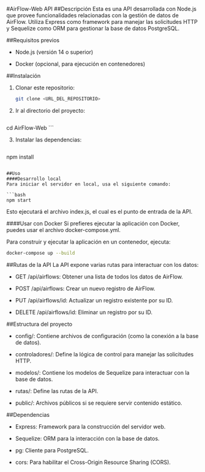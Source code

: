 #AirFlow-Web API
##Descripción
Esta es una API desarrollada con Node.js que provee funcionalidades relacionadas con la gestión de datos de AirFlow. Utiliza Express como framework para manejar las solicitudes HTTP y Sequelize como ORM para gestionar la base de datos PostgreSQL.

##Requisitos previos
- Node.js (versión 14 o superior)

- Docker (opcional, para ejecución en contenedores)

##Instalación
1. Clonar este repositorio:

   ```bash
   git clone <URL_DEL_REPOSITORIO>
   ```
2. Ir al directorio del proyecto:

    ```bash
cd AirFlow-Web
    ```

3. Instalar las dependencias:

   ```bash
npm install
   ```

##Uso
####Desarrollo local
Para iniciar el servidor en local, usa el siguiente comando:

   ```bash
npm start
   ```
Esto ejecutará el archivo index.js, el cual es el punto de entrada de la API.

####Usar con Docker
Si prefieres ejecutar la aplicación con Docker, puedes usar el archivo docker-compose.yml.

Para construir y ejecutar la aplicación en un contenedor, ejecuta:

   ```bash
docker-compose up --build
```
##Rutas de la API
La API expone varias rutas para interactuar con los datos:

- GET /api/airflows: Obtener una lista de todos los datos de AirFlow.

- POST /api/airflows: Crear un nuevo registro de AirFlow.

- PUT /api/airflows/id: Actualizar un registro existente por su ID.

- DELETE /api/airflows/id: Eliminar un registro por su ID.

##Estructura del proyecto
- config/: Contiene archivos de configuración (como la conexión a la base de datos).

- controladores/: Define la lógica de control para manejar las solicitudes HTTP.

- modelos/: Contiene los modelos de Sequelize para interactuar con la base de datos.

- rutas/: Define las rutas de la API.

- public/: Archivos públicos si se requiere servir contenido estático.

##Dependencias
- Express: Framework para la construcción del servidor web.

- Sequelize: ORM para la interacción con la base de datos.

- pg: Cliente para PostgreSQL.

- cors: Para habilitar el Cross-Origin Resource Sharing (CORS).
